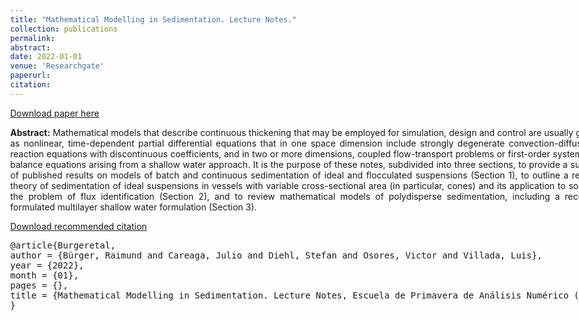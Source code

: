 ```yaml
---
title: "Mathematical Modelling in Sedimentation. Lecture Notes."
collection: publications
permalink: 
abstract: 
date: 2022-01-01
venue: 'Researchgate'
paperurl: 
citation:
---
```

[Download paper here](https://www.researchgate.net/publication/357574536_Mathematical_Modelling_in_Sedimentation_Lecture_Notes_Escuela_de_Primavera_de_Analisis_Numerico_EPANUM_2019_Universidad_de_Concepcion_21-25_October_2019_57_pp)

<style>
body{
max-width: 1180px;
width: 98%;
margin: 0px auto;
/* text-align: justify; */
}
</style>

<div align="justify">
<p>
<strong>Abstract:</strong> Mathematical models that describe continuous thickening that may be employed for simulation, design and control are usually given as nonlinear, time-dependent partial differential equations that in one space dimension include strongly degenerate convection-diffusion-reaction equations with discontinuous coefficients, and in two or more dimensions, coupled flow-transport problems or first-order systems of balance equations arising from a shallow water approach. It is the purpose of these notes, subdivided into three sections, to provide a survey of published results on models of batch and continuous sedimentation of ideal and flocculated suspensions (Section 1), to outline a recent theory of sedimentation of ideal suspensions in vessels with variable cross-sectional area (in particular, cones) and its application to solving the problem of flux identification (Section 2), and to review mathematical models of polydisperse sedimentation, including a recently formulated multilayer shallow water formulation (Section 3).
</p>
</div>

<p><a href="https://www.researchgate.net/publication/357574536_Mathematical_Modelling_in_Sedimentation_Lecture_Notes_Escuela_de_Primavera_de_Analisis_Numerico_EPANUM_2019_Universidad_de_Concepcion_21-25_October_2019_57_pp/citation/download" target="_blank" rel="noopener noreferrer">Download recommended citation</a></p>
<div>
<a name="Burgeretal"></a>
<pre>
@article{Burgeretal,
author = {Bürger, Raimund and Careaga, Julio and Diehl, Stefan and Osores, Victor and Villada, Luis},
year = {2022},
month = {01},
pages = {},
title = {Mathematical Modelling in Sedimentation. Lecture Notes, Escuela de Primavera de Análisis Numérico (EPANUM 2019), Universidad de Concepción, 21-25 October 2019 (57 pp).}
}
</pre>
</div>